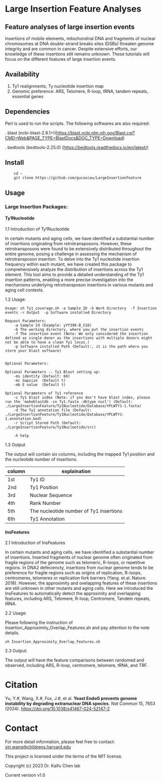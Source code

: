 # Large Insertion Feature Analyses

## Feature analyses of large insertion events

Insertions of mobile elements, mitochondrial DNA and fragments of nuclear chromosomes at DNA double-strand breaks sites (DSBs) threaten genome integrity and are common in cancer. Despite extensive efforts, our knowledge of these insertions still remains unknown. These tutorials will focus on the different features of large insertion events.

##  Availability 

  1. Ty1 realignments, Ty nucleotide insertion map
  2. Genomic preference: ARS, Telomere, R-loop, tRNA, tandem repeats, essential genes

## Dependencies

Perl is used to run the scripts. The following softwares are also required:

. blast (ncbi-blast-2.8.1+)(https://blast.ncbi.nlm.nih.gov/Blast.cgi?CMD=Web&PAGE_TYPE=BlastDocs&DOC_TYPE=Download)

. bedtools (bedtools-2.25.0) (https://bedtools.readthedocs.io/en/latest/)

## Install

```
    cd ~
    git clone https://github.com/gucascau/LargeInsertionFeature
```   

## Usage

### Large Insertion Packages:
####  Ty1Nucleotide

1.1 Introduction of Ty1Nucleotide

In certain mutants and aging cells, we have identified a substantial number of insertions originating from retrotransposons. However, these retrotransposons were found to be extensively distributed throughout the entire genome, posing a challenge in assessing the mechanism of retrotransposon insertion. To delve into the Ty1 nucleotide insertion frequency within each mutant, we have created this package to comprehensively analyze the distribution of insertions across the Ty1 element. This tool aims to provide a detailed understanding of the Ty1 insertion patterns, enabling a more precise investigation into the mechanisms underlying retrotransposon insertions in various mutants and aging cell contexts.
 
1.2 Usage: 

```
Usage: sh Ty1_coverage.sh -a Sample ID -b Work Directory  -f Insertion events -r Output  -p Software installed Directory

Request Parameters:
	-a Sample Id (Example: yYY398-B_S10)
	-b The working directory, where you put the insertion events
	-f The insertion event (Note: We only considered the insertion defined as single donor as the insertions with multiple donors might not be able to have a clean Ty1 locus.)
	-p Software installed Path (Default:, it is the path where you store your blast software)


Optional Parameters:

Optional Parameters -- Ty1 Blast setting up:
	-ms identity (Default: 60)
	-mc Gapsize  (Default t)
	-mb E value  (Default t)

Optional Parameters of Ty1 reference
	-c Ty1 blast index (Note: if you don't have blast index, please run the 'makeblastdb -in Ty1.fasta -dbtype nucl') (Default: ./LargeInsertionFeature/Ty1Nucleotide/Database/YPLWTY1-1.fasta)
	-d The Ty1 annotation file (Default: ./LargeInsertionFeature/Ty1Nucleotide/Database/YPLWTY1-1.annotation.bed)
	-r Script Stored Path (Default: ./LargeInsertionFeature/Ty1Nucleotide/src)

	-h help

```
1.3 Output

The output will contain six columns, including the mapped Ty1 position and the nucleotide number of insertions.

| column | explaination |
| ------| ------|
| 1st | Ty1 ID |
| 2nd | Ty1 Position |
| 3rd | Nuclear Sequence |
| 4th | Rank Number |
| 5th | The nucleotide number of Ty1 insertions |
| 6th | Ty1 Annotation |

####  InsFeatures
2.1 Introduction of InsFeatures

In certain mutants and aging cells, we have identified a substantial number of insertions. Inserted fragments of nuclear genome often originated from fragile regions of the genome such as telomeric, R-loops, or repetitive regions. In DNA2 defeciencty, insertions from nuclear genome tends to be preference for fragile regions such as origins of replication, R-loops, centromeres, telomeres or replication fork barriers (Yang. et.al. Nature. 2018). However, the approximity and ovelapping features of these insertions are still unknown in other mutants and aging cells. Here we introduced the InsFeatures to automatically detect the approximity and overlapping features, including ARS, Telomere, R-loop, Centromere, Tandem repeats, tRNA.

2.2 Usage: 

Please following the instruction of Insertion_Approximity_Overlap_Features.sh and pay attention to the note details.

````
sh Insertion_Approximity_Overlap_Features.sh
````

2.3 Output:

The output will have the feature comparisons between randomed and observed, including ARS, R-loop, centromere, telomere, tRNA, and TRF.

# Citation
Yu, Y._#_, Wang, X._#_, Fox, J._#_, et al. **Yeast EndoG prevents genome instability by degrading extranuclear DNA species**. _Nat Commun_ 15, 7653 (2024). https://doi.org/10.1038/s41467-024-52147-2


# Contact

For more detail information, please feel free to contact: xin.wang@childrens.harvard.edu

This project is licensed under the terms of the MIT license.

Copyright (c) 2023 Dr. Kaifu Chen lab

Current version v1.0

